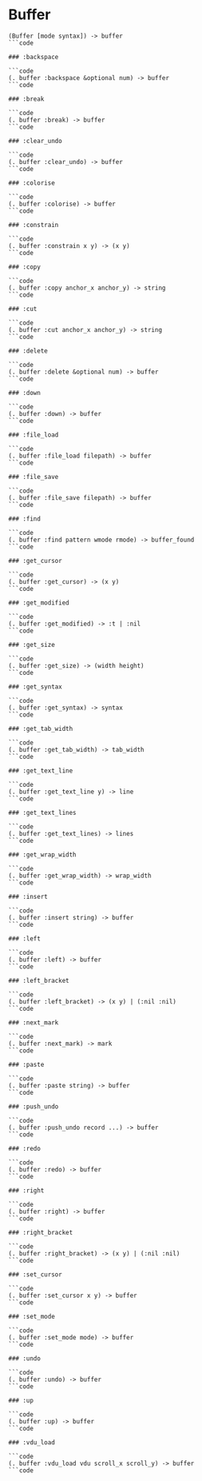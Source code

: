 # Buffer

```code
(Buffer [mode syntax]) -> buffer
```code

### :backspace

```code
(. buffer :backspace &optional num) -> buffer
```code

### :break

```code
(. buffer :break) -> buffer
```code

### :clear_undo

```code
(. buffer :clear_undo) -> buffer
```code

### :colorise

```code
(. buffer :colorise) -> buffer
```code

### :constrain

```code
(. buffer :constrain x y) -> (x y)
```code

### :copy

```code
(. buffer :copy anchor_x anchor_y) -> string
```code

### :cut

```code
(. buffer :cut anchor_x anchor_y) -> string
```code

### :delete

```code
(. buffer :delete &optional num) -> buffer
```code

### :down

```code
(. buffer :down) -> buffer
```code

### :file_load

```code
(. buffer :file_load filepath) -> buffer
```code

### :file_save

```code
(. buffer :file_save filepath) -> buffer
```code

### :find

```code
(. buffer :find pattern wmode rmode) -> buffer_found
```code

### :get_cursor

```code
(. buffer :get_cursor) -> (x y)
```code

### :get_modified

```code
(. buffer :get_modified) -> :t | :nil
```code

### :get_size

```code
(. buffer :get_size) -> (width height)
```code

### :get_syntax

```code
(. buffer :get_syntax) -> syntax
```code

### :get_tab_width

```code
(. buffer :get_tab_width) -> tab_width
```code

### :get_text_line

```code
(. buffer :get_text_line y) -> line
```code

### :get_text_lines

```code
(. buffer :get_text_lines) -> lines
```code

### :get_wrap_width

```code
(. buffer :get_wrap_width) -> wrap_width
```code

### :insert

```code
(. buffer :insert string) -> buffer
```code

### :left

```code
(. buffer :left) -> buffer
```code

### :left_bracket

```code
(. buffer :left_bracket) -> (x y) | (:nil :nil)
```code

### :next_mark

```code
(. buffer :next_mark) -> mark
```code

### :paste

```code
(. buffer :paste string) -> buffer
```code

### :push_undo

```code
(. buffer :push_undo record ...) -> buffer
```code

### :redo

```code
(. buffer :redo) -> buffer
```code

### :right

```code
(. buffer :right) -> buffer
```code

### :right_bracket

```code
(. buffer :right_bracket) -> (x y) | (:nil :nil)
```code

### :set_cursor

```code
(. buffer :set_cursor x y) -> buffer
```code

### :set_mode

```code
(. buffer :set_mode mode) -> buffer
```code

### :undo

```code
(. buffer :undo) -> buffer
```code

### :up

```code
(. buffer :up) -> buffer
```code

### :vdu_load

```code
(. buffer :vdu_load vdu scroll_x scroll_y) -> buffer
```code

